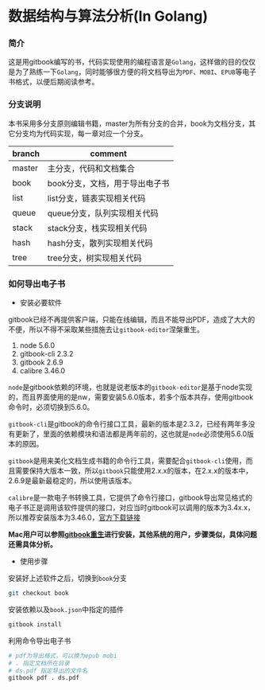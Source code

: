 # 数据结构与算法分析(In Golang)

### 简介

这是用gitbook编写的书，代码实现使用的编程语言是`Golang`，这样做的目的仅仅是为了熟练一下`Golang`，同时能够很方便的将文档导出为`PDF`、`MOBI`、`EPUB`等电子书格式，以便后期阅读参考。

### 分支说明

本书采用多分支原则编辑书籍，master为所有分支的合并，book为文档分支，其它分支均为代码实现，每一章对应一个分支。

| branch | comment                        |
| ------ | ------------------------------ |
| master | 主分支，代码和文档集合         |
| book   | book分支，文档，用于导出电子书 |
| list   | list分支，链表实现相关代码     |
| queue  | queue分支，队列实现相关代码    |
| stack  | stack分支，栈实现相关代码      |
| hash	 | hash分支，散列实现相关代码     |
| tree   | tree分支，树实现相关代码       |

### 如何导出电子书

* 安装必要软件

gitbook已经不再提供客户端，只能在线编辑，而且不能导出PDF，造成了大大的不便，所以不得不采取某些措施去让`gitbook-editor`涅槃重生。

1. node 5.6.0
2. gitbook-cli 2.3.2
3. gitbook 2.6.9
4. calibre 3.46.0

`node`是gitbook依赖的环境，也就是说老版本的`gitbook-editor`是基于node实现的，而且界面使用的是nw，需要安装5.6.0版本，若多个版本共存，使用gitbook命令时，必须切换到5.6.0。

`gitbook-cli`是gitbook的命令行接口工具，最新的版本是2.3.2，已经有两年多没有更新了，里面的依赖模块和语法都是两年前的，这也就是`node`必须使用5.6.0版本的原因。

`gitbook`是用来美化文档生成书籍的命令行工具，需要配合`gitbook-cli`使用，而且需要保持大版本一致，所以`gitbook`只能使用2.x.x的版本，在2.x.x的版本中，2.6.9是最新最稳定的，所以使用该版本。

`calibre`是一款电子书转换工具，它提供了命令行接口，gitbook导出常见格式的电子书正是调用该软件提供的接口，对应当时gitbook可以调用的版本为3.4x.x，所以推荐安装版本为3.46.0，[官方下载链接](https://download.calibre-ebook.com/3.46.0/)

**Mac用户可以参照[gitbook重生](https://github.com/SubLuLu/awesome-tools/blob/master/gitbook-editor-reborn.md)进行安装，其他系统的用户，步骤类似，具体问题还需具体分析。**

* 使用步骤

安装好上述软件之后，切换到`book`分支

```bash
git checkout book
```

安装依赖以及`book.json`中指定的插件

```bash
gitbook install
```

利用命令导出电子书

```bash
# pdf为导出格式，可以换为epub mobi
# . 指定文档所在目录
# ds.pdf 指定导出的文件名
gitbook pdf . ds.pdf
```
